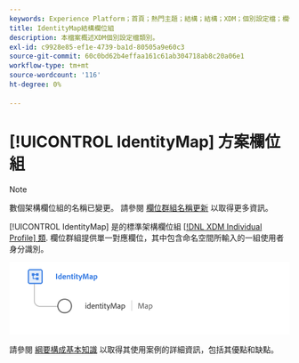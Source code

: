 ```yaml
---
keywords: Experience Platform；首頁；熱門主題；結構；結構；XDM；個別設定檔；欄位；結構；結構；身分對應；身分對應；結構設計；對應；聯合結構；聯合
title: IdentityMap結構欄位組
description: 本檔案概述XDM個別設定檔類別。
exl-id: c9928e85-ef1e-4739-ba1d-80505a9e60c3
source-git-commit: 60c0bd62b4effaa161c61ab304718ab8c20a06e1
workflow-type: tm+mt
source-wordcount: '116'
ht-degree: 0%

---
```


# [!UICONTROL IdentityMap] 方案欄位組

>[!NOTE]
>
>數個架構欄位組的名稱已變更。 請參閱 [欄位群組名稱更新](../name-updates.md) 以取得更多資訊。

[!UICONTROL IdentityMap] 是的標準架構欄位組 [[!DNL XDM Individual Profile] 類](../../classes/individual-profile.md). 欄位群組提供單一對應欄位，其中包含命名空間所輸入的一組使用者身分識別。

<img src="../../images/field-groups/identitymap.png" width="600" /><br />

請參閱 [綱要構成基本知識](../../schema/composition.md#identityMap) 以取得其使用案例的詳細資訊，包括其優點和缺點。
